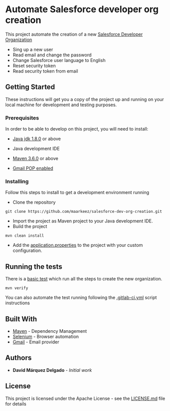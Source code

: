 # Automate Salesforce developer org creation

This project automate the creation of a new [Salesforce Developer Organization](https://developer.salesforce.com/signup)
* Sing up a new user
* Read email and change the password
* Change Salesforce user language to English
* Reset security token
* Read security token from email

## Getting Started

These instructions will get you a copy of the project up and running on your local machine for development and testing purposes.

### Prerequisites

In order to be able to develop on this project, you will need to install:

* [Java jdk 1.8.0](https://www.oracle.com/technetwork/java/javase/downloads/jdk8-downloads-2133151.html) or above

* Java development IDE

* [Maven 3.6.0](https://maven.apache.org/download.cgi)  or above

* [Gmail POP enabled](https://support.google.com/mail/answer/7104828)


### Installing

Follow this steps to install to get a development environment running

* Clone the repository

```
git clone https://github.com/maarkeez/salesforce-dev-org-creation.git
```

* Import the project as Maven project to your Java development IDE.
* Build the project

```
mvn clean install
```

* Add the [application.properties](./src/main/resources/application-template.properties) to the project with your custom configuration.

## Running the tests

There is a [basic test](./src/test/java/com/salesforcedevorgcreation/ApplicationTest.java) which run all the steps to create the new organization.

```
mvn verify
```

You can also automate the test running following the [.gitlab-ci.yml](.gitlab-ci.yml) script instructions

## Built With

* [Maven](https://maven.apache.org/) - Dependency Management
* [Selenium](https://www.seleniumhq.org) - Browser automation
* [Gmail](https://www.google.com/intl/es/gmail/about/) - Email provider

## Authors

* **David Márquez Delgado** - *Initial work* 

## License

This project is licensed under the Apache License - see the [LICENSE.md](LICENSE.md) file for details
